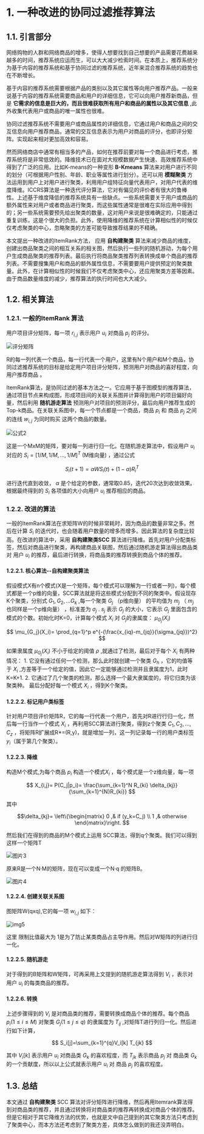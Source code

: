 # 1. 一种改进的协同过滤推荐算法

## 1.1. 引言部分

网络购物的人群和网络商品的增多，使得人想要找到自己想要的产品需要花费越来越多的时间，推荐系统应运而生，可以大大减少检索时间。在本质上，推荐系统分为基于内容的推荐系统和基于协同过滤的推荐系统，近年来混合推荐系统的趋势也在不断增长。

基于内容的推荐系统需要根据产品的类别以及其它属性等向用户推荐产品。一般来说基于内容的推荐系统需要商品和用户的详细信息，它可以向用户推荐新商品，但是 **它需求的信息是巨大的，而且很难获取所有用户和商品的属性以及其它信息** ,此外收集代表用户或商品的唯一属性也很难。

协同过滤推荐系统不需要用户或商品属性的详细信息，它通过用户和商品之间的交互信息向用户推荐商品，通常的交互信息表示为用户对商品的评分，也即评分矩阵。实现起来相对更加高效和容易。

然而网络商店中通常有相当多的产品，如何在推荐前要对每一个商品进行考虑，推荐系统将是非常低效的。降维技术已在面对大规模数据产生快速、高效推荐系统中得到了广泛的应用。比如K-means的一种变形 **B-Kmeans** 算法来对用户进行不同的划分（可根据用户性别、年龄、职业等属性进行划分）。还可以用 **模糊聚类** 方法运用到用户上对用户进行聚类，利用用户组特征向量代表用户，对用户代表的维度降维。ICCRS算法是一种迭代评分算法，它对有偏见的评价者有很大的鲁棒性。上述基于维度降低的推荐系统具有一些缺点。一些系统需要关于用户或商品的额外属性来对用户或者商品进行聚类，而这些属性通常是很难在实际应用中得到的；另一些系统需要预先给出聚类的数量，这对用户来说是很难确定的，只能通过重复训练，这是个很大的负担。此外，使用降维的推荐系统在计算相似性的时候仅仅考虑聚类的中心，忽略聚类的方差可能导致推荐结果的不精确。

本文提出一种改进的ItemRank方法， 应用 **自构建聚类** 算法来减少商品的维度，创建出商品聚类之间的相互关系的相关图，然后执行一些列的随机游动，为每个用户生成商品聚类的推荐列表。最后执行将商品聚类推荐列表转换成单个商品的推荐列表。不需要搜集用户和商品的额外属性信息，不需要要用户提供预定的聚类数量。此外，在计算相似性的时候我们不仅考虑聚类中心，还应用聚类方差等因素。由于商品数量维度的减少，推荐算法的执行时间也大大减少。

## 1.2. 相关算法

### 1.2.1. 一般的ItemRank 算法
用户项目评分矩阵，每一项 $r_{i,j}$ 表示用户 $u_i$ 对商品 $p_j$ 的评分。

![评分矩阵](img/1.png)

R的每一列代表一个商品，每一行代表一个用户，这里有N个用户和M个商品，协同过滤推荐系统的目标是给定用户项目评分矩阵，预测用户对商品的喜好程度，向用户推荐商品 。

ItemRank算法，是协同过滤的基本方法之一。它应用于基于图模型的推荐算法，通过项目节点来构成图，形成项目间的关联关系图并计算得到用户的项目偏好向量，然后利用 **随机游走算法** 预测用户对项目的预测评分，最后向用户推荐生成的Top-k商品。在关联关系图中，每一个节点都是一个商品，商品 $p_i$ 和 商品 $p_j$ 之间的连线 $w_{i,j}$ 为同时购买 这两个商品的数量。

![公式2](img/2.png)

这是一个MxM的矩阵，要对每一列进行归一化。在随机游走算法中，假设用户 $u_i$ 对应的 $S_i=[1/M,1/M,...,1/M]^T$ (M维向量) ，通过公式

$$S_i(t+1)=\alpha W S_i(t)+ (1-\alpha) R_i^T$$

进行迭代直到收敛，  $\alpha$ 是个给定的参数，通常取0.85，迭代20次达到收敛效果。根据最终得到的 $S_i$ 各项值的大小向用户 $u_i$ 推荐相应的商品。

### 1.2.2. 改进的算法

一般的ItemRank算法在求矩阵W的时候非常耗时，因为商品的数量非常之多。然后在计算 $S_i$ 的迭代时，也会随着用户数量的增多而增多。因此算法的复杂度比较高。在改进的算法中，采用 **自构建聚类SCC** 算法进行降维。首先对用户分配类标签，然后对商品进行聚类，再构建商品关联图，然后通过随机游走算法得出商品类 对 用户 $u_i$ 的推荐，最后进行转换，将商品类的推荐转换到商品个体的推荐。

#### 1.2.2.1. 核心算法--自构建聚类算法

假设模式X有n个模式(X是一个矩阵，每个模式可以理解为一行或者一列)，每个模式都是一个p维的向量，SCC算法就是将这些模式分配到不同的聚类中。假设现存K个聚类，分别式 $G_1,G_2,...G_k$  ,每一个聚类 $G_j$ （p维向量） 的平均值为 $m_j$ （ $m_j$也同样是一个p维向量） ，标准差为 $\sigma_j$ . $s_j$ 表示 $G_j$ 的大小，它表示 $G_j$ 里面包含的模式的个数。初始化时K=0，计算每个模式 $X_i$ 对 $G_j$的隶属度： $\mu_{G_j}(X_i)$

$$
\mu_{G_j}(X_i)= \prod_{q=1}^p e^{-(\frac{x_{iq}-m_{jq}}{\sigma_{jq}})^2}
$$

如果隶属度 $\mu_{G_j}(X_i)$  不小于给定的阈值 $\rho$ ,就通过了检测，最后对于每个 $X_i$ 有两种情况： 1. 它没有通过任何一个检测，那么此时就创建一个聚类 $G_h$ ，它的均值等于 $X_i$ ,方差等于一个给定的值，因此它一定能够通过检测并且隶属度为1，此时K=K+1. 2. 它通过了几个聚类的检测，那么选择一个最大隶属度的，将它归类为该聚类种。 最后分配好每一个模式 $X_i$ ，得到K个聚类。

#### 1.2.2.2. 标记用户类标签

针对用户项目评价矩阵R，它的每一行代表一个用户，首先对R进行行归一化，然后每一行当作一个模式 $X_i$ ，再利用SCC算法进行聚类，得到z个聚类 $C_1,C_2,...,C_z$ ，将矩阵R扩展成R*=(R,y)，就是增加一列，这一列记录每一行的用户类标签 $y_i$（属于第几个聚类）。

#### 1.2.2.3. 降维

构造M个模式,为每个商品 $p_i$  构造一个模式$X_i$ ，每个模式是一个z维向量，每一项 

$$ X_{i,j}= P(C_j|p_i)= \frac{\sum_{k=1}^N R_{ki} \delta_{kj}}{\sum_{k=1}^{N}R_{ki}}
$$

其中 

$$\delta_{kj}=
\left\{\begin{matrix}
0 ,& if (y_k=C_j) \\ 
1 ,& otherwise 
\end{matrix}\right.
$$

然后我们在得到的商品的M个模式上运用 SCC算法，得到q个聚类。我们可以得到这样一个矩阵T

![图片3](img/3.png)

原来R是一个N·M的矩阵，现在可以变成一个N·q 的矩阵B。


![图片4](img/4.png)

#### 1.2.2.4. 创建关联关系图

图矩阵W(qxq),它的每一项 $w_{i,j}$ 如下：

![img5](img/5.png)

这里 限制比值最大为 1是为了防止某类商品占主导作用。然后对W矩阵的列进行归一化。

#### 1.2.2.5. 随机游走

对于得到的B矩阵和W矩阵，可再采用上文提到的随机游走算法得到 $V_i$ ，表示对用户 $u_i$ 的每类商品的推荐。

#### 1.2.2.6. 转换

上述步骤得到的 $V_i$ 是对商品类的推荐，需要转换成商品个体的推荐。每个商品 $p_i (1\leq i \leq M)$ 对聚类 $G_j (1\leq j \leq q)$ 的隶属度为 $T_{ij}$ ,对矩阵T进行列归一化。然后进行如下计算， 

$$ S_i[j]=\sum_{k=1}^{q}V_i[k] T_{jk} $$ 

其中 $V_i[k]$ 表示用户 $u_i$ 对商品类 $G_k$ 的喜欢程度，而 $T_{jk}$ 表示商品 $p_j$ 对 商品类 $G_k$的一个贡献度，所以以上公式就表示用户 $u_i$ 对 商品 $p_j$ 的喜欢程度。

## 1.3. 总结

本文通过 **自构建聚类** SCC 算法对评分矩阵进行降维，然后再用Itemrank算法得到对商品类的推荐，并且通过转换将对商品类的推荐再转换成对商品个体的推荐。但是它相对于其它降维方法的优势，也就是文中自己提到的其它聚类方法只考虑到了聚类中心，而本方法还考虑到了聚类方差，具体怎么做到的我还没弄明白。